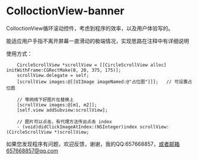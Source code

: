 # ColloctionView-banner
ColloctionView循环滚动控件，考虑到程序的效率，以及用户体验写的。

能适应用户手指不离开屏幕一直滑动的极端情况，实现思路在注释中有详细说明

使用方式：
```
    CircleScrollView *scrollView = [[CircleScrollView alloc] initWithFrame:CGRectMake(0, 20, 375, 175)];
    scrollView.delegate = self;
    [scrollView images:@[[UIImage imageNamed:@"占位图"]]];   // 可设置占位图
    
    // 等网络下好图片在替换上
    [scrollView images:@[m1, m2]];                           
    [self.view addSubview:scrollView];
    
    // 图片可以点击，有代理方法传出点击 index
    - (void)didClickImageAtIndex:(NSInteger)index scrollView:(CircleScrollView *)scrollView;
```

如果您发现程序有问题，欢迎反馈，谢谢，我的QQ:657668857，或者邮箱657668857@qq.com
